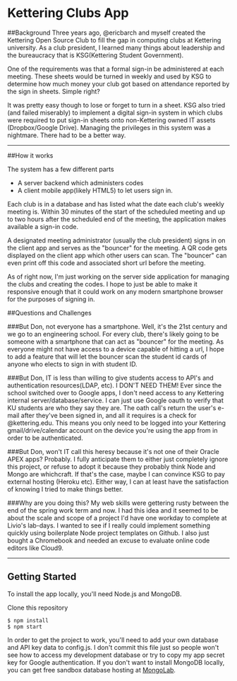 # Kettering Clubs App

##Background
Three years ago, @ericbarch and myself created the Kettering Open Source Club to fill the gap in computing clubs at Kettering university. As a club president, I learned many things about leadership and the bureaucracy that is KSG(Kettering Student Government). 

One of the requirements was that a formal sign-in be administered at each meeting. These sheets would be turned in weekly and used by KSG to determine how much money your club got based on attendance reported by the sign in sheets. Simple right? 

It was pretty easy though to lose or forget to turn in a sheet. KSG also tried (and failed miserably) to implement a digital sign-in system in which clubs were required to put sign-in sheets onto non-Kettering owned IT assets (Dropbox/Google Drive). Managing the privileges in this system was a nightmare. There had to be a better way.

----------
##How it works

The system has a few different parts 

* A server backend which administers codes
* A client mobile app(likely HTML5) to let users sign in.

Each club is in a database and has listed what the date each club's weekly meeting is. Within 30 minutes of the start of the scheduled meeting and up to two hours after the scheduled end of the meeting, the application makes available a sign-in code.

A designated meeting administrator (usually the club president) signs in on the client app and serves as the "bouncer" for the meeting. A QR code gets displayed on the client app which other users can scan. The "bouncer" can even print off this code and associated short url before the meeting.

As of right now, I'm just working on the server side application for managing the clubs and creating the codes. I hope to just be able to make it responsive enough that it could work on any modern smartphone browser for the purposes of signing in.

##Questions and Challenges

###But Don, not everyone has a smartphone.
Well, it's the 21st century and we go to an engineering school. For every club, there's likely going to be someone with a smartphone that can act as "bouncer" for the meeting. As everyone might not have access to a device capable of hitting a url, I hope to add a feature that will let the bouncer scan the student id cards of anyone who elects to sign in with student ID.

###But Don, IT is less than willing to give students access to API's and authentication resources(LDAP, etc).
I DON'T NEED THEM! Ever since the school switched over to Google apps, I don't need access to any Kettering internal server/database/service. I can just use Google oauth to verify that KU students are who they say they are. The oath call's return the user's e-mail after they've been signed in, and all it requires is a check for @kettering.edu. This means you only need to be logged into your Kettering gmail/drive/calendar account on the device you're using the app from in order to be authenticated.

###But Don, won't IT call this heresy because it's not one of their Oracle APEX apps?
Probably. I fully anticipate them to either just completely ignore this project, or refuse to adopt it because they probably think Node and Mongo are whichcraft. If that's the case, maybe I can convince KSG to pay external hosting (Heroku etc). Either way, I can at least have the satisfaction of knowing I tried to make things better. 

###Why are you doing this?
My web skills were gettering rusty between the end of the spring work term and now. I had this idea and it seemed to be about the scale and scope of a project I'd have one workday to complete at Livio's lab-days. I wanted to see if I really could implement something quickly using boilerplate Node project templates on Github. I also just bought a Chromebook and needed an excuse to evaluate online code editors like Cloud9.


----------


## Getting Started

To install the app locally, you'll need Node.js and MongoDB.

Clone this repository

    $ npm install
    $ npm start
In order to get the project to work, you'll need to add your own database and API key data to config.js. I don't commit this file just so people won't see how to access my development database or try to copy my app secret key for Google authentication. If you don't want  to install MongoDB locally, you can get free sandbox database hosting at [MongoLab][1].



  [1]: https://mongolab.com/

